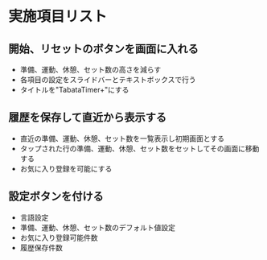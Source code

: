 # 実施項目リスト

## 開始、リセットのボタンを画面に入れる
- 準備、運動、休憩、セット数の高さを減らす
- 各項目の設定をスライドバーとテキストボックスで行う
- タイトルを"TabataTimer+"にする

## 履歴を保存して直近から表示する
- 直近の準備、運動、休憩、セット数を一覧表示し初期画面とする
- タップされた行の準備、運動、休憩、セット数をセットしてその画面に移動する
- お気に入り登録を可能にする

## 設定ボタンを付ける
- 言語設定
- 準備、運動、休憩、セット数のデフォルト値設定
- お気に入り登録可能件数
- 履歴保存件数
